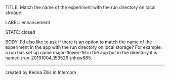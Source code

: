TITLE:
Match the name of the experiment with the run directory on local stroage 

LABEL:
enhancement

STATE:
closed

BODY:
I'd also like to ask if there is an option to match the name of the experiment in the app with the run directory on local storage? For example: a run has set up name major-flower-16 in the app but in the directory it is named /run-20191004_153526-jnhxw865.



---
created by Kenna Zilis in Intercom

